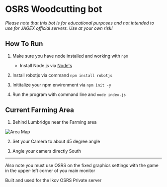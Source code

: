 # OSRS Woodcutting bot

*Please note that this bot is for educational purposes and not intended to use for JAGEX official servers. Use at your own risk!*

## How To Run

1. Make sure you have node installed and working with `npm`

    - Install Node.js via [Node's](https://nodejs.org/en/)

1. Install robotjs via command `npm install robotjs`

1. Inititalize your npm environment via `npm init -y`

1. Run the program with command line and `node index.js`

## Current Farming Area

1. Behind Lumbridge near the Farming area

![Area Map](https://cdn.discordapp.com/attachments/654974735616049157/785302479385657344/tempsnip.png)

2. Set your Camera to about 45 degree angle

3. Angle your camers directly South

---

Also note you must use OSRS on the fixed graphics settings with the game in the upper-left corner of you main monitor

Built and used for the Ikov OSRS Private server
